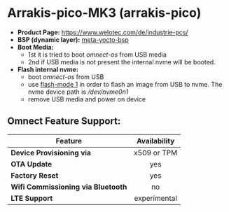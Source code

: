 # Arrakis-pico-MK3 (arrakis-pico)

- **Product Page:** https://www.welotec.com/de/industrie-pcs/
- **BSP (dynamic layer):** [meta-yocto-bsp](https://git.yoctoproject.org/poky/tree/meta-yocto-bsp)
- **Boot Media:**
  - 1st it is tried to boot *omnect-os* from USB media
  - 2nd if USB media is not present the internal nvme will be booted.
- **Flash internal nvme:**
  - boot *omnect-os* from USB
  - use [flash-mode 1](../README.md#flash-mode-1) in order to flash an image from USB to nvme. The nvme device path is */dev/nvme0n1*
  - remove USB media and power on device

## Omnect Feature Support:

| Feature | Availability |
| ------------------------------------ | :-------------: |
| **Device Provisioning via**          | x509 or TPM     |
| **OTA Update**                       | yes             |
| **Factory Reset**                    | yes             |
| **Wifi Commissioning via Bluetooth** | no              |
| **LTE Support**                      | experimental    |
